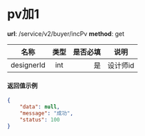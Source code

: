pv加1
====


**url**: /service/v2/buyer/incPv
**method**: get

| 名称           | 类型         | 是否必填   | 说明                             |
| -------------- | :----:       | ---------: | -----                          |
| designerId             | int          | 是         | 设计师id                       |

#### 返回值示例

```json
{
    "data": null,
    "message": "成功",
    "status": 100
}
```